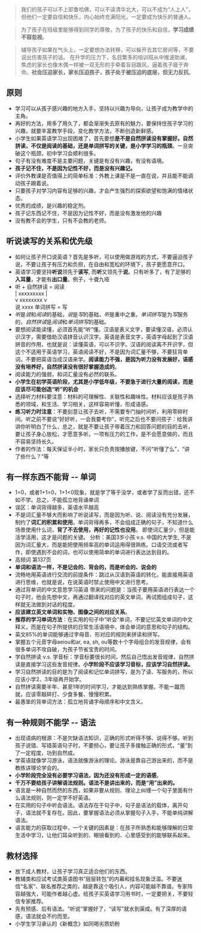 
> 我们的孩子可以不上耶鲁哈佛，可以不读清华北大，可以不成为“人上人”，但他们一定要自信和快乐，内心始终充满阳光，一定要成为快乐的普通人。

> 为了孩子在班级里能够得到同学的尊敬，为了孩子的快乐和自信，**学习成绩不容忽视**。

> 辅导孩子如果在气头上，一定要想办法转移，可以躲开去其它房间等，不要说出伤害孩子的话。
> 在升学的压力下，名目繁多的培训班从中推波助澜，焦虑的家长也像木偶一样被一双无形的手牵着盲目跟风，逼着孩子疲于奔命。**社会压迫家长，家长压迫孩子，孩子处于被压迫的底层，但无力反抗**。

## 原则
- 学习可以从孩子感兴趣的地方入手，坚持以兴趣为导向，让孩子成为教学中的主角。
- 再好的方法，用多了用久了，都会渐渐失去原有的魅力，要保持住孩子学习的兴趣，就要丰富教学手段，变化教学方法，不断创造新鲜感。
- 小学生如果英语学习出现困难了，首先要想**是不是自然拼读没有掌握好。自然拼读，不仅是阅读的基础，还是单词拼写的关键，是小学学习的瓶颈**。一旦突破这个瓶颈，初中学习会顺利很多。
- 句子有没有难度不是主要问题，关键是有没有兴趣，有没有语境。
- **孩子记不住，不是因为记性不好，而是没有兴趣记。**
- 评价外教课是否值得上的简单标准：外教上课是不是一直在说，并且能不能调动孩子跟着说。
- 只要孩子对学习内容有足够的兴趣，才会产生强烈的探索欲望和饱满的情绪状态。
- 优秀的成绩，是兴趣的稳定剂。
- 孩子记东西记不住，不是因为记性不好，而是没有激发他的兴趣
- 没有教不会的学生，只有不会教的老师。

## 听说读写的关系和优先级
- 如何让孩子开口说英语？首先是多听，可以使用做游戏的方式，不要逼迫孩子说，不要让孩子有压力和负担，在自由和宽松的环境下，孩子更愿意开口。
- 英语学习要坚持**听说**领先于**读写**, 而**听**又领先于**说**。只有听多了，有了足够的**入耳量**，才能有**出口量**。例子，十聋九哑
- 听 + 自然拼读 = 阅读  
  | xxxxxxxxx |  
  v xxxxxxxx v  
  说 xxxx 单词拼写 = 写 
- *听*是*说*和*阅读*的基础，*说*是*写*的基础，*听*是重中之重。*单词拼写*是为*写*服务的，*自然拼读*是*阅读*和*单词拼写*的基础。
- 要想阅读能读懂，必须首先能“听”懂。汉语是表义文字，要读懂汉语，必须认识汉字，需要借助汉语拼音认识汉字。英语是表音文字，英语字母起到了汉语拼音的作用，也就是说：读懂英语，可以不识字。汉语的阅读离不开识字，但这个不适用于英语学习，英语阅读不好，不是因为词汇量不够，不要狂背单词，不要把英语当成汉语来学。**阅读能力不强，是因为听力没有发展好，语感没有培养好，自然拼读没有很好掌握造成的**。
- 阅读能力的强弱，和词汇量没有必然的联系。
- **小学生在初学英语阶段，尤其是小学低年级，不要急于进行大量的阅读，而是应该尽可能创造“听”的机会**
- 选择听力材料要注意：材料的可理解性、关联性和趣味性。材料应该是孩子熟悉的领域，和生活、学习相关，这样容易听懂，形成语感。
- **练习听力时注意**：不要刻意让孩子去听，不需要专门抽时间听，利用零碎时间。听之前不要说“好好听，一会我要考你”，听完之后也不要问孩子：给我讲讲你听明白了什么，总之，就是不要让孩子带着压力和回答问题的目的去听，要让孩子身心放松，才愿意多听。一项有压力的工作，是不会愿意做的，而且不容易坚持长久。
- 作者的作法：每天保证半小时，家长只负责按播放键，不问“听懂了么”，“讲了些什么？”等

## 有一样东西不能背 -- 单词 
- 1=0，或者1+1=0，1+1<0现象，就是学了等于没学，或者学了反而出错，还不如不学。总之，不能孤立地背诵单词
- 误区：单词背得越多，英语水平越高
- 不是词汇量不够大而影响了听说读写，而是因为听、说、阅读没有充分发展，制约了**词汇的积累和使用**。单词背得再多，不会组成正确的句子，不知道什么场景使用什么词，**背了不去使用，再好的记性也没用**。 即使词汇量少，但是能活学活用，这才是问题的关键。 分析：美国3岁小孩 v.s. 中国的大学生, 不是因为词汇量大，而是能把使用频率高的单词运用得很熟练。口语交流或者写作，即使遇到不会的词，也可以使用简单的单词进行表达达到目的。
- 高频词 第137页
- **单词和语法一样，不是记会的、背会的，而是听会的、说会的**
- 流畅地用英语进行交流的前提条件：跳过从汉语到英语的转化，能直接用英语进行思维，也就是说，在说英语时禁止使用中文进行思考。
- 通过背单词的中文意思学习英语 带来的问题是：当孩子要用英语进行表达一个句子时，他会先想中文，再通过翻译找对应的英文单词，再试图组成句子，这样就无法做到对话的程度。
- **应该建立英文单词和实物、图像之间的对应关系**。
- **推荐的学习单词方法**：在实用的句子中“听会”单词，不要记忆英文单词的中文释义，而是在句子所提供的日常生活语境中，体会单词的意思和句子的结构。
- 英文85%的单词能够通过字母音、形对应的规则来拼读和拼写。
- 掌握五个元音字母aeiou和ar, ea, sh, ou等数十个字母组合的发音规律，会有很多单词不攻自破，为孩子节省宝贵的时间。
- 学自然拼读 v.s. 学音标：学音标要很长时间，然后自己悟出发音规律，自然拼读是直接学习这些发音规律。**小学阶段不应该学习音标，应该学习自然拼读。**
- 学习自然拼读的目的是为了阅读和记忆单词拼写，是为了读、写服务的，所以应该小学2、3年级再开始学。
- 自然拼读需要半年、甚至1年的时间学习，才能达到熟练掌握。不能一蹴而就，应该零敲碎打、少食多餐、慢慢积累。
- 最愚笨的背单词方法：孤立地背诵字母顺序和中文含义。

## 有一种规则不能学 -- 语法
- 出现语病的根源：不是欠缺语法知识，正确的形式听得不够、说得不够。听到孩子说错、写错英语句子时，不要担心，要让孩子多接触正确的形式，“量”到了一定程度，功到自然成。
- 学英语就像学习游泳，语法就像游泳的理论。游泳是靠自己游出来的，而不是教练讲理论学会的。
- **小学阶段完全没有必要学习语法，因为还没有形成一定的语感**。
- **千万不要给孩子讲解语法规则。语法不是讲出来的，而是“用”出来的。**
- 语言是一种自然而然的东西，如果非要从规则、理论上纠缠一个句子里面有什么语法规则，则一定学不好英语。
- 在实用的句子中听会语法。语法存在于句子中，句子是语法的载体，离开句子，语法就不复存在。因此，要掌握语法必须从掌握句子入手，不能单纯讲解语法。
- 语言能力的获取过程中，一个关键的因素是：在孩子所熟悉和能够理解的日常生活中学习，让他们耳朵听到的、眼镜看到的、心里感受到的能够联系起来。

## 教材选择
- 放下成人教材，让孩子学习真正适合他们的东西。
- 教辅类和应试考试类英语图书“层层转包”的内幕和挂名现象泛滥。不要迷信“名家”、联名推荐之类的，越是靠这个吸引人，内容可能越不靠谱。专家阵容越强大，可能作者越心虚。给孩子买英语学习用书时，一定要把关，不要轻信专家推荐。
- 先有预感、后有语法。“听说”掌握好了，“读写”就水到渠成。有了深厚的语感，语法就会不约而至。
- 小学生学习承认的《新概念》如同喝劣质奶粉



